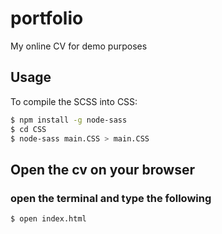 # portfolio

My online CV for demo purposes

## Usage

To compile the SCSS into CSS:

``` bash
$ npm install -g node-sass
$ cd CSS
$ node-sass main.CSS > main.CSS
```

## Open the cv on your browser
### open the terminal and type the following

```
$ open index.html

```
